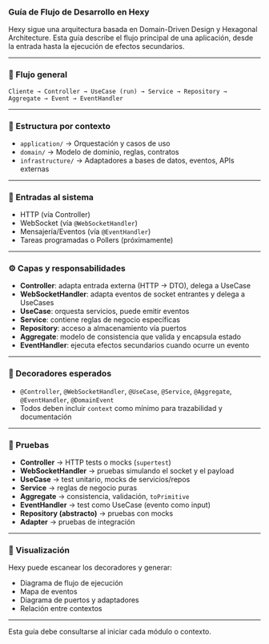 ### Guía de Flujo de Desarrollo en Hexy

Hexy sigue una arquitectura basada en Domain-Driven Design y Hexagonal Architecture. Esta guía describe el flujo principal de una aplicación, desde la entrada hasta la ejecución de efectos secundarios.

---

### 🔁 Flujo general

```plaintext
Cliente → Controller → UseCase (run) → Service → Repository → Aggregate → Event → EventHandler
```

---

### 🧱 Estructura por contexto

- `application/` → Orquestación y casos de uso
- `domain/` → Modelo de dominio, reglas, contratos
- `infrastructure/` → Adaptadores a bases de datos, eventos, APIs externas

---

### 🎯 Entradas al sistema

- HTTP (vía Controller)
- WebSocket (vía `@WebSocketHandler`)
- Mensajería/Eventos (vía `@EventHandler`)
- Tareas programadas o Pollers (próximamente)

---

### ⚙️ Capas y responsabilidades

- **Controller**: adapta entrada externa (HTTP → DTO), delega a UseCase
- **WebSocketHandler**: adapta eventos de socket entrantes y delega a UseCases
- **UseCase**: orquesta servicios, puede emitir eventos
- **Service**: contiene reglas de negocio específicas
- **Repository**: acceso a almacenamiento vía puertos
- **Aggregate**: modelo de consistencia que valida y encapsula estado
- **EventHandler**: ejecuta efectos secundarios cuando ocurre un evento

---

### 🧩 Decoradores esperados

- `@Controller`, `@WebSocketHandler`, `@UseCase`, `@Service`, `@Aggregate`, `@EventHandler`, `@DomainEvent`
- Todos deben incluir `context` como mínimo para trazabilidad y documentación

---

### 🧪 Pruebas

- **Controller** → HTTP tests o mocks (`supertest`)
- **WebSocketHandler** → pruebas simulando el socket y el payload
- **UseCase** → test unitario, mocks de servicios/repos
- **Service** → reglas de negocio puras
- **Aggregate** → consistencia, validación, `toPrimitive`
- **EventHandler** → test como UseCase (evento como input)
- **Repository (abstracto)** → pruebas con mocks
- **Adapter** → pruebas de integración

---

### 🧠 Visualización

Hexy puede escanear los decoradores y generar:

- Diagrama de flujo de ejecución
- Mapa de eventos
- Diagrama de puertos y adaptadores
- Relación entre contextos

---

Esta guía debe consultarse al iniciar cada módulo o contexto.
